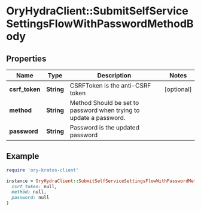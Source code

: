# OryHydraClient::SubmitSelfServiceSettingsFlowWithPasswordMethodBody

## Properties

| Name | Type | Description | Notes |
| ---- | ---- | ----------- | ----- |
| **csrf_token** | **String** | CSRFToken is the anti-CSRF token | [optional] |
| **method** | **String** | Method  Should be set to password when trying to update a password. |  |
| **password** | **String** | Password is the updated password |  |

## Example

```ruby
require 'ory-kratos-client'

instance = OryHydraClient::SubmitSelfServiceSettingsFlowWithPasswordMethodBody.new(
  csrf_token: null,
  method: null,
  password: null
)
```

